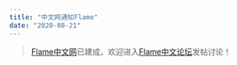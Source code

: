 ```yaml
---
title: "中文网通知Flame"
date: "2020-08-21"
---
```


> [Flame中文网](https://www.flame-cn.com)已建成，欢迎进入[Flame中文论坛](https://bbs.flame-cn.com)发帖讨论！
